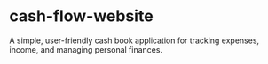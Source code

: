 # cash-flow-website
A simple, user-friendly cash book application for tracking expenses, income, and managing personal finances.

